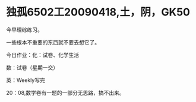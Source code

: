# 独孤6502工20090418,土，阴，GK50

今早理综练习。

一些根本不重要的东西就不要去想它了。

今日作业：化：试卷、化学生活

数：试卷（星期一交）

英：Weekly写完

20：08,数学卷有一题的一部分无思路，搞不出来。
